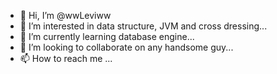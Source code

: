 - 👋 Hi, I’m @wwLeviww
- 👀 I’m interested in data structure, JVM and cross dressing...
- 🌱 I’m currently learning database engine...
- 💞️ I’m looking to collaborate on any handsome guy...
- 📫 How to reach me ...

<!---
wwLeviww/wwLeviww is a ✨ special ✨ repository because its `README.md` (this file) appears on your GitHub profile.
You can click the Preview link to take a look at your changes.
--->
